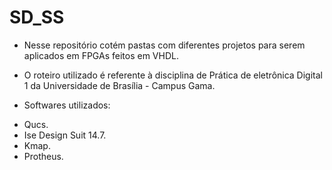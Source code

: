 # SD_SS

* Nesse repositório cotém pastas com diferentes projetos para serem aplicados em FPGAs feitos em VHDL.

* O roteiro utilizado é referente à disciplina de Prática de eletrônica Digital 1 da Universidade de Brasília - Campus Gama.

* Softwares utilizados:

- Qucs.
- Ise Design Suit 14.7.
- Kmap.
- Protheus.



